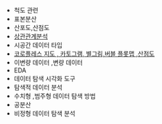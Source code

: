 * 척도 관련 
* 표본분산
* 산포도,산점도
* [상관관계분석](https://it-utopia.tistory.com/entry/%EB%B9%85%EB%8D%B0%EC%9D%B4%ED%84%B0%EB%B6%84%EC%84%9D%EA%B8%B0%EC%82%AC-%EC%83%81%EA%B4%80%EB%B6%84%EC%84%9DCorrelation-Analysis)
* 시공간 데이터 타입
* [코로플레스 지도 , 카토그램, 별그림,버블 플롯맵 ,산점도](https://leechanwoo-kor.github.io/%EB%B9%85%EB%8D%B0%EC%9D%B4%ED%84%B0%EB%B6%84%EC%84%9D%EA%B8%B0%EC%82%AC/bigdata020202/)
* 이변량 데이터 ,변량 데이터 
* EDA 
* 데이터 탐색 시각화 도구 
* 탐색적 데이터 분석 
* 수치형 ,범주형 데이터 탐색 방법
* 공분산 
* 비정형 데이터 탐색 분석 
